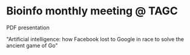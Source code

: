 # Bioinfo monthly meeting @ TAGC

PDF presentation 

"Artificial intelligence: how Facebook lost to Google in race to solve the ancient game of Go"
